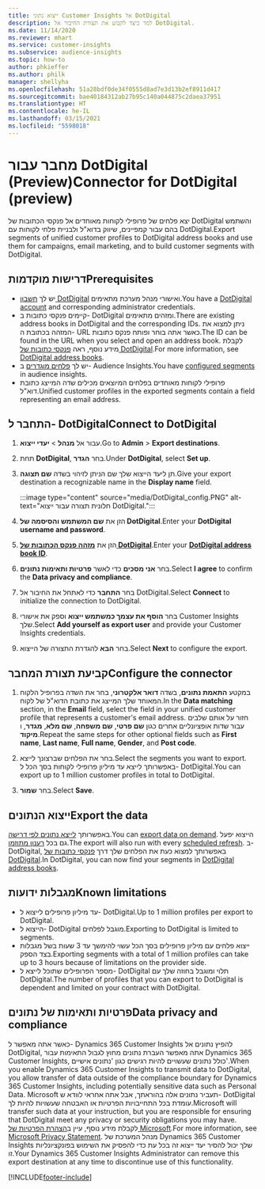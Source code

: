 ```yaml
---
title: ייצוא נתוני Customer Insights אל DotDigital
description: למד כיצד לקבוע את תצורת החיבור אל DotDigital.
ms.date: 11/14/2020
ms.reviewer: mhart
ms.service: customer-insights
ms.subservice: audience-insights
ms.topic: how-to
author: phkieffer
ms.author: philk
manager: shellyha
ms.openlocfilehash: 51a28bdf0de34f0555d8ad7e3d13b2ef8911d417
ms.sourcegitcommit: bae40184312ab27b95c140a044875c2daea37951
ms.translationtype: HT
ms.contentlocale: he-IL
ms.lasthandoff: 03/15/2021
ms.locfileid: "5598018"
---
```

# <a name="connector-for-dotdigital-preview"></a><span data-ttu-id="137ce-103">מחבר עבור DotDigital‏ (Preview)</span><span class="sxs-lookup"><span data-stu-id="137ce-103">Connector for DotDigital (preview)</span></span>

<span data-ttu-id="137ce-104">יצא פלחים של פרופילי לקוחות מאוחדים אל פנקסי הכתובות של DotDigital והשתמש בהם עבור קמפיינים, שיווק בדוא"ל ולבניית פלחי לקוחות עם DotDigital.</span><span class="sxs-lookup"><span data-stu-id="137ce-104">Export segments of unified customer profiles to DotDigital address books and use them for campaigns, email marketing, and to build customer segments with DotDigital.</span></span> 

## <a name="prerequisites"></a><span data-ttu-id="137ce-105">דרישות מוקדמות</span><span class="sxs-lookup"><span data-stu-id="137ce-105">Prerequisites</span></span>

-   <span data-ttu-id="137ce-106">יש לך [חשבון DotDigital](https://dotdigital.com/) ואישורי מנהל מערכת מתאימים.</span><span class="sxs-lookup"><span data-stu-id="137ce-106">You have a [DotDigital account](https://dotdigital.com/) and corresponding administrator credentials.</span></span>
-   <span data-ttu-id="137ce-107">קיימים פנקסי כתובות ב- DotDigital ומזהים מתאימים.</span><span class="sxs-lookup"><span data-stu-id="137ce-107">There are existing address books in DotDigital and the corresponding IDs.</span></span> <span data-ttu-id="137ce-108">ניתן למצוא את המזהה בכתובת ה- URL כאשר אתה בוחר ופותח פנקס כתובות.</span><span class="sxs-lookup"><span data-stu-id="137ce-108">The ID can be found in the URL when you select and open an address book.</span></span> <span data-ttu-id="137ce-109">לקבלת מידע נוסף, ראה [פנקסי כתובות של DotDigital](https://support.dotdigital.com/hc/articles/212211968-Creating-an-address-book).</span><span class="sxs-lookup"><span data-stu-id="137ce-109">For more information, see [DotDigital address books](https://support.dotdigital.com/hc/articles/212211968-Creating-an-address-book).</span></span>
-   <span data-ttu-id="137ce-110">יש לך [פלחים מוגדרים](segments.md) ב- Audience Insights.</span><span class="sxs-lookup"><span data-stu-id="137ce-110">You have [configured segments](segments.md) in audience insights.</span></span>
-   <span data-ttu-id="137ce-111">פרופילי לקוחות מאוחדים בפלחים המיוצאים מכילים שדה המייצג כתובת דוא"ל.</span><span class="sxs-lookup"><span data-stu-id="137ce-111">Unified customer profiles in the exported segments contain a field representing an email address.</span></span>

## <a name="connect-to-dotdigital"></a><span data-ttu-id="137ce-112">התחבר ל- DotDigital</span><span class="sxs-lookup"><span data-stu-id="137ce-112">Connect to DotDigital</span></span>

1. <span data-ttu-id="137ce-113">עבור אל **מנהל** > **יעדי ייצוא**.</span><span class="sxs-lookup"><span data-stu-id="137ce-113">Go to **Admin** > **Export destinations**.</span></span>

1. <span data-ttu-id="137ce-114">תחת **DotDigital**, בחר **הגדר**.</span><span class="sxs-lookup"><span data-stu-id="137ce-114">Under **DotDigital**, select **Set up**.</span></span>

1. <span data-ttu-id="137ce-115">תן ליעד הייצוא שלך שם הניתן לזיהוי בשדה **שם תצוגה**.</span><span class="sxs-lookup"><span data-stu-id="137ce-115">Give your export destination a recognizable name in the **Display name** field.</span></span>

   :::image type="content" source="media/DotDigital_config.PNG" alt-text="חלונית תצורה עבור ייצוא DotDigital.":::

1. <span data-ttu-id="137ce-117">הזן את **שם המשתמש והסיסמה של DotDigital**.</span><span class="sxs-lookup"><span data-stu-id="137ce-117">Enter your **DotDigital username and password**.</span></span>

1. <span data-ttu-id="137ce-118">הזן את **[מזהה פנקס הכתובות של DotDigital](https://support.dotdigital.com/hc/articles/212211968-Creating-an-address-book)**.</span><span class="sxs-lookup"><span data-stu-id="137ce-118">Enter your **[DotDigital address book ID](https://support.dotdigital.com/hc/articles/212211968-Creating-an-address-book)**.</span></span>

1. <span data-ttu-id="137ce-119">בחר **אני מסכים** כדי לאשר **פרטיות ותאימות נתונים**.</span><span class="sxs-lookup"><span data-stu-id="137ce-119">Select **I agree** to confirm the **Data privacy and compliance**.</span></span>

1. <span data-ttu-id="137ce-120">בחר **התחבר** כדי לאתחל את החיבור אל DotDigital.</span><span class="sxs-lookup"><span data-stu-id="137ce-120">Select **Connect** to initialize the connection to DotDigital.</span></span>

1. <span data-ttu-id="137ce-121">בחר **הוסף את עצמך כמשתמש ייצוא** וספק את אישורי Customer Insights שלך.</span><span class="sxs-lookup"><span data-stu-id="137ce-121">Select **Add yourself as export user** and provide your Customer Insights credentials.</span></span>

1. <span data-ttu-id="137ce-122">בחר **הבא** להגדרת התצורה של הייצוא.</span><span class="sxs-lookup"><span data-stu-id="137ce-122">Select **Next** to configure the export.</span></span>

## <a name="configure-the-connector"></a><span data-ttu-id="137ce-123">קביעת תצורת המחבר</span><span class="sxs-lookup"><span data-stu-id="137ce-123">Configure the connector</span></span>

1. <span data-ttu-id="137ce-124">במקטע **התאמת נתונים**, בשדה **דואר אלקטרוני**, בחר את השדה בפרופיל הלקוח המאוחד שלך המייצג את כתובת הדוא"ל של לקוח.</span><span class="sxs-lookup"><span data-stu-id="137ce-124">In the **Data matching** section, in the **Email** field, select the field in your unified customer profile that represents a customer's email address.</span></span> <span data-ttu-id="137ce-125">חזור על אותם שלבים עבור שדות אופציונליים אחרים כגון **שם פרטי**, **שם משפחה**, **שם מלא**, **מגדר**, ו **מיקוד**.</span><span class="sxs-lookup"><span data-stu-id="137ce-125">Repeat the same steps for other optional fields such as **First name**, **Last name**, **Full name**, **Gender**, and **Post code**.</span></span>

1. <span data-ttu-id="137ce-126">בחר את הפלחים שברצונך לייצא.</span><span class="sxs-lookup"><span data-stu-id="137ce-126">Select the segments you want to export.</span></span> <span data-ttu-id="137ce-127">באפשרותך לייצא עד מיליון פרופילי לקוחות בסך הכל ל- DotDigital.</span><span class="sxs-lookup"><span data-stu-id="137ce-127">You can export up to 1 million customer profiles in total to DotDigital.</span></span>

1. <span data-ttu-id="137ce-128">בחר **שמור**.</span><span class="sxs-lookup"><span data-stu-id="137ce-128">Select **Save**.</span></span>

## <a name="export-the-data"></a><span data-ttu-id="137ce-129">ייצוא הנתונים</span><span class="sxs-lookup"><span data-stu-id="137ce-129">Export the data</span></span>

<span data-ttu-id="137ce-130">באפשרותך [לייצא נתונים לפי דרישה](export-destinations.md).</span><span class="sxs-lookup"><span data-stu-id="137ce-130">You can [export data on demand](export-destinations.md).</span></span> <span data-ttu-id="137ce-131">הייצוא יפעל גם בכל [רענון מתוזמן](system.md#schedule-tab).</span><span class="sxs-lookup"><span data-stu-id="137ce-131">The export will also run with every [scheduled refresh](system.md#schedule-tab).</span></span> <span data-ttu-id="137ce-132">ב- DotDigital, באפשרותך למצוא כעת את הפלחים שלך דרך [פנקסי כתובות של DotDigital](https://support.dotdigital.com/hc/articles/212211968-Creating-an-address-book).</span><span class="sxs-lookup"><span data-stu-id="137ce-132">In DotDigital, you can now find your segments in [DotDigital address books](https://support.dotdigital.com/hc/articles/212211968-Creating-an-address-book).</span></span>

## <a name="known-limitations"></a><span data-ttu-id="137ce-133">מגבלות ידועות</span><span class="sxs-lookup"><span data-stu-id="137ce-133">Known limitations</span></span>

- <span data-ttu-id="137ce-134">עד מיליון פרופילים לייצוא ל- DotDigital.</span><span class="sxs-lookup"><span data-stu-id="137ce-134">Up to 1 million profiles per export to DotDigital.</span></span>
- <span data-ttu-id="137ce-135">הייצוא ל- DotDigital מוגבל לפלחים.</span><span class="sxs-lookup"><span data-stu-id="137ce-135">Exporting to DotDigital is limited to segments.</span></span>
- <span data-ttu-id="137ce-136">ייצוא פלחים עם מיליון פרופילים בסך הכל עשוי להימשך עד 3 שעות בשל מגבלות בצד הספק.</span><span class="sxs-lookup"><span data-stu-id="137ce-136">Exporting segments with a total of 1 million profiles can take up to 3 hours because of limitations on the provider side.</span></span> 
- <span data-ttu-id="137ce-137">מספר הפרופילים שתוכל לייצא ל- DotDigital תלוי ומוגבל בחוזה שלך עם DotDigital.</span><span class="sxs-lookup"><span data-stu-id="137ce-137">The number of profiles that you can export to DotDigital is dependent and limited on your contract with DotDigital.</span></span>

## <a name="data-privacy-and-compliance"></a><span data-ttu-id="137ce-138">פרטיות ותאימות של נתונים</span><span class="sxs-lookup"><span data-stu-id="137ce-138">Data privacy and compliance</span></span>

<span data-ttu-id="137ce-139">כאשר אתה מאפשר ל- Dynamics 365 Customer Insights להפיץ נתונים אל DotDigital, אתה מאפשר העברת נתונים מחוץ לגבול התאימות עבור Dynamics 365 Customer Insights, כולל נתונים שעשויים להיות רגישים כגון 'נתונים אישיים'.</span><span class="sxs-lookup"><span data-stu-id="137ce-139">When you enable Dynamics 365 Customer Insights to transmit data to DotDigital, you allow transfer of data outside of the compliance boundary for Dynamics 365 Customer Insights, including potentially sensitive data such as Personal Data.</span></span> <span data-ttu-id="137ce-140">Microsoft תעביר נתונים אלה בהוראתך, אבל אתה אחראי לוודא ש- DotDigital עומדת בכל התחייבויות הפרטיות או האבטחה שעשויות להיות לך.</span><span class="sxs-lookup"><span data-stu-id="137ce-140">Microsoft will transfer such data at your instruction, but you are responsible for ensuring that DotDigital meet any privacy or security obligations you may have.</span></span> <span data-ttu-id="137ce-141">לקבלת מידע נוסף, עיין ב[הצהרת הפרטיות של Microsoft](https://go.microsoft.com/fwlink/?linkid=396732).</span><span class="sxs-lookup"><span data-stu-id="137ce-141">For more information, see [Microsoft Privacy Statement](https://go.microsoft.com/fwlink/?linkid=396732).</span></span>
<span data-ttu-id="137ce-142">מנהל המערכת של Dynamics 365 Customer Insights שלך יכול להסיר יעד ייצוא זה בכל עת כדי להפסיק את השימוש בפונקציונליות זו.</span><span class="sxs-lookup"><span data-stu-id="137ce-142">Your Dynamics 365 Customer Insights Administrator can remove this export destination at any time to discontinue use of this functionality.</span></span>


[!INCLUDE[footer-include](../includes/footer-banner.md)]